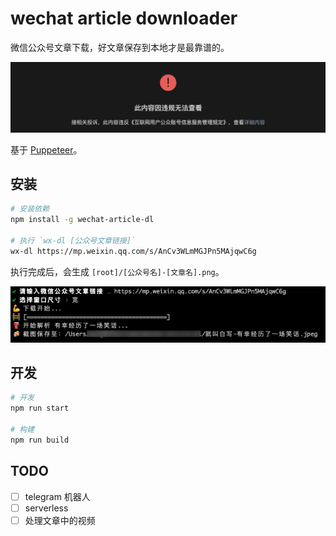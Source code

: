 # wechat article downloader

微信公众号文章下载，好文章保存到本地才是最靠谱的。

![mark](./img/mark.png)

基于 [Puppeteer](https://github.com/puppeteer/puppeteer)。

## 安装

```bash
# 安装依赖
npm install -g wechat-article-dl

# 执行 `wx-dl [公众号文章链接]`
wx-dl https://mp.weixin.qq.com/s/AnCv3WLmMGJPn5MAjqwC6g
```

执行完成后，会生成 `[root]/[公众号名]-[文章名].png`。

![example](./img/example.png)

## 开发

```sh
# 开发
npm run start

# 构建
npm run build
```

## TODO

- [ ] telegram 机器人
- [ ] serverless
- [ ] 处理文章中的视频
